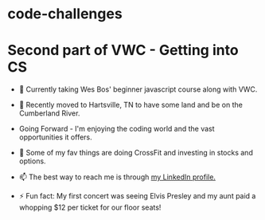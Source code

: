 # code-challenges
<h1>Second part of VWC - Getting into CS</h1>

- 🔭 Currently taking Wes Bos' beginner javascript course along with VWC.
- 🌱 Recently moved to Hartsville, TN to have some land and be on the Cumberland River. 
-    Going Forward - I'm enjoying the coding world and the vast opportunities it offers.
- 👯 Some of my fav things are doing CrossFit and investing in stocks and options. 

- 📫 The best way to reach me is through [my LinkedIn profile.](https://www.linkedin.com/in/cindybaldhoff/) 
- ⚡ Fun fact: My first concert was seeing Elvis Presley and my aunt paid a whopping $12 per ticket for our floor seats! 
